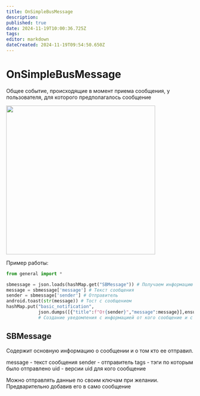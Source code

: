 ```yaml
---
title: OnSimpleBusMessage
description: 
published: true
date: 2024-11-19T10:00:36.725Z
tags: 
editor: markdown
dateCreated: 2024-11-19T09:54:50.650Z
---
```


# OnSimpleBusMessage
Общее событие, происходящие в момент приема сообщения, у пользователя, для которого предполагалось сообщение

<img src="/files/Pastedimage20241112120701.png" width=400>

Пример работы:
```python
from general import *

sbmessage = json.loads(hashMap.get("SBMessage")) # Получаем информацию о сообщении
message = sbmessage['message'] # Текст сообщения
sender = sbmessage['sender'] # Отправитель
android.toast(str(message)) # Тост с сообщением 
hashMap.put("basic_notification",
			json.dumps([{"title":f"От{sender}","message":message}],ensure_ascii=False))
			# Создание уведомления с информацией от кого сообщение и с его содержанием
```

## SBMessage

Содержит основную информацию о сообщении и о том кто ее отправил.

message - текст сообщения
sender - отправитель
tags - тэги по которым было отправлено
uid - версии uid для кого сообщение

Можно отправлять данные по своим ключам при желании. Предварительно добавив его в само сообщение